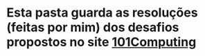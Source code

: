 <h1>Esta pasta guarda as resoluções (feitas por mim) dos desafios propostos no site <a href="https://www.101computing.net/category/python-beginner/">101Computing</a></h1>